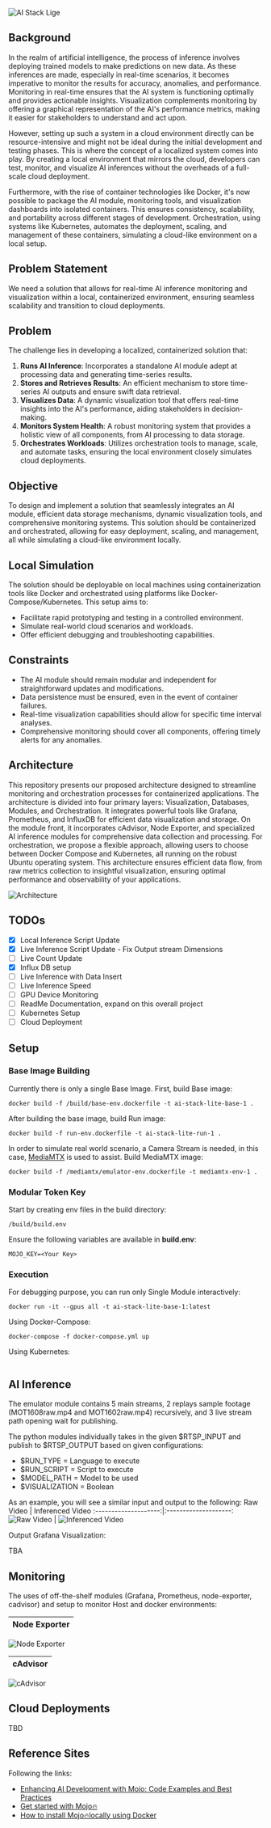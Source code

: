 
![AI Stack Lige](/markdown-images/main-logo.png)

## Background

In the realm of artificial intelligence, the process of inference involves deploying trained models to make predictions on new data. As these inferences are made, especially in real-time scenarios, it becomes imperative to monitor the results for accuracy, anomalies, and performance. Monitoring in real-time ensures that the AI system is functioning optimally and provides actionable insights. Visualization complements monitoring by offering a graphical representation of the AI's performance metrics, making it easier for stakeholders to understand and act upon.

However, setting up such a system in a cloud environment directly can be resource-intensive and might not be ideal during the initial development and testing phases. This is where the concept of a localized system comes into play. By creating a local environment that mirrors the cloud, developers can test, monitor, and visualize AI inferences without the overheads of a full-scale cloud deployment.

Furthermore, with the rise of container technologies like Docker, it's now possible to package the AI module, monitoring tools, and visualization dashboards into isolated containers. This ensures consistency, scalability, and portability across different stages of development. Orchestration, using systems like Kubernetes, automates the deployment, scaling, and management of these containers, simulating a cloud-like environment on a local setup.

## Problem Statement

We need a solution that allows for real-time AI inference monitoring and visualization within a local, containerized environment, ensuring seamless scalability and transition to cloud deployments.

## Problem

The challenge lies in developing a localized, containerized solution that:

1. **Runs AI Inference**: Incorporates a standalone AI module adept at processing data and generating time-series results.
2. **Stores and Retrieves Results**: An efficient mechanism to store time-series AI outputs and ensure swift data retrieval.
3. **Visualizes Data**: A dynamic visualization tool that offers real-time insights into the AI's performance, aiding stakeholders in decision-making.
4. **Monitors System Health**: A robust monitoring system that provides a holistic view of all components, from AI processing to data storage.
5. **Orchestrates Workloads**: Utilizes orchestration tools to manage, scale, and automate tasks, ensuring the local environment closely simulates cloud deployments.

## Objective

To design and implement a solution that seamlessly integrates an AI module, efficient data storage mechanisms, dynamic visualization tools, and comprehensive monitoring systems. This solution should be containerized and orchestrated, allowing for easy deployment, scaling, and management, all while simulating a cloud-like environment locally.

## Local Simulation

The solution should be deployable on local machines using containerization tools like Docker and orchestrated using platforms like Docker-Compose/Kubernetes. This setup aims to:

- Facilitate rapid prototyping and testing in a controlled environment.
- Simulate real-world cloud scenarios and workloads.
- Offer efficient debugging and troubleshooting capabilities.

## Constraints

- The AI module should remain modular and independent for straightforward updates and modifications.
- Data persistence must be ensured, even in the event of container failures.
- Real-time visualization capabilities should allow for specific time interval analyses.
- Comprehensive monitoring should cover all components, offering timely alerts for any anomalies.

## Architecture

This repository presents our proposed architecture designed to streamline monitoring and orchestration processes for containerized applications. The architecture is divided into four primary layers: Visualization, Databases, Modules, and Orchestration. It integrates powerful tools like Grafana, Prometheus, and InfluxDB for efficient data visualization and storage. On the module front, it incorporates cAdvisor, Node Exporter, and specialized AI inference modules for comprehensive data collection and processing. For orchestration, we propose a flexible approach, allowing users to choose between Docker Compose and Kubernetes, all running on the robust Ubuntu operating system. This architecture ensures efficient data flow, from raw metrics collection to insightful visualization, ensuring optimal performance and observability of your applications.

![Architecture](/markdown-images/architecture.png)

## TODOs

- [X] Local Inference Script Update
- [X] Live Inference Script Update - Fix Output stream Dimensions
- [ ] Live Count Update
- [X] Influx DB setup
- [ ] Live Inference with Data Insert
- [ ] Live Inference Speed
- [ ] GPU Device Monitoring
- [ ] ReadMe Documentation, expand on this overall project
- [ ] Kubernetes Setup
- [ ] Cloud Deployment

## Setup

### Base Image Building

Currently there is only a single Base Image. First, build Base image:

```terminal
docker build -f /build/base-env.dockerfile -t ai-stack-lite-base-1 .
```

After building the base image, build Run image:

```terminal
docker build -f run-env.dockerfile -t ai-stack-lite-run-1 .
```

In order to simulate real world scenario, a Camera Stream is needed, in this case, [MediaMTX](https://github.com/bluenviron/mediamtx) is used to assist. Build MediaMTX image:

```terminal
docker build -f /mediamtx/emulator-env.dockerfile -t mediamtx-env-1 .
```

### Modular Token Key

Start by creating env files in the build directory:

```terminal
/build/build.env
```

Ensure the following variables are available in **build.env**:

```terminal
MOJO_KEY=<Your Key>
```

### Execution

For debugging purpose, you can run only Single Module interactively:

```terminal
docker run -it --gpus all -t ai-stack-lite-base-1:latest
```

Using Docker-Compose:

```terminal
docker-compose -f docker-compose.yml up
```

Using Kubernetes:

```terminal

```

## AI Inference

The emulator module contains 5 main streams, 2 replays sample footage (MOT1608raw.mp4 and MOT1602raw.mp4) recursively, and 3 live stream path opening wait for publishing.

The python modules individually takes in the given $RTSP_INPUT and publish to $RTSP_OUTPUT based on given configurations:

- $RUN_TYPE = Language to execute
- $RUN_SCRIPT = Script to execute
- $MODEL_PATH = Model to be used
- $VISUALIZATION = Boolean

As an example, you will see a similar input and output to the following:
Raw Video             |  Inferenced Video
:--------------------:|:--------------------:
![Raw Video](/markdown-images/MOT1602raw.gif)  |  ![Inferenced Video](/markdown-images/yolov8n-poseMOT1602raw.gif)

Output Grafana Visualization:

TBA

## Monitoring

The uses of off-the-shelf modules (Grafana, Prometheus, node-exporter, cadvisor) and setup to monitor Host and docker environments:

Node Exporter         |
:--------------------:|
![Node Exporter](/markdown-images/node-exporter.png)

cAdvisor              |
:--------------------:|
![cAdvisor](/markdown-images/cadvisor.png)

## Cloud Deployments

TBD

## Reference Sites

Following the links:

- [Enhancing AI Development with Mojo: Code Examples and Best Practices](https://artificialcorner.com/enhancing-ai-development-with-mojo-code-examples-and-best-practices-6341c3e66e15)
- [Get started with Mojo🔥](https://docs.modular.com/mojo/manual/get-started/index.html)
- [How to install Mojo🔥locally using Docker](https://medium.com/@1ce.mironov/how-to-install-mojo-locally-using-docker-5346bc23a9fe)
